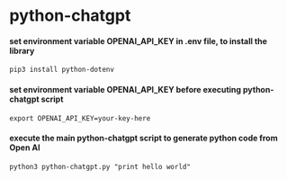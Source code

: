 # python-chatgpt

#### set environment variable OPENAI_API_KEY in .env file, to install the library
    pip3 install python-dotenv

#### set environment variable OPENAI_API_KEY before executing python-chatgpt script
    export OPENAI_API_KEY=your-key-here

#### execute the main python-chatgpt script to generate python code from Open AI
    python3 python-chatgpt.py "print hello world"

